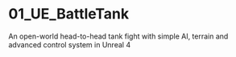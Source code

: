 # 01_UE_BattleTank
An open-world head-to-head tank fight with simple AI, terrain and advanced control system in Unreal 4

